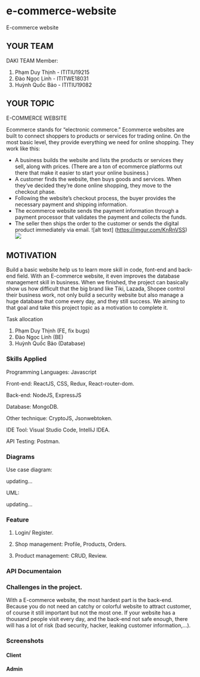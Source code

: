 # e-commerce-website
E-commerce website 

## YOUR TEAM
DAKI TEAM
Member:
1. Phạm Duy Thịnh - ITITIU19215
2. Đào Ngọc Linh  - ITITWE18031
3. Huỳnh Quốc Bảo - ITITIU19082

## YOUR TOPIC
E-COMMERCE WEBSITE

Ecommerce stands for “electronic commerce.” Ecommerce websites are built to connect shoppers to products or services for trading online. On the most basic level, they provide everything we need for online shopping. They work like this:

- A business builds the website and lists the products or services they sell, along with prices. (There are a ton of ecommerce platforms out there that make it easier to start your online business.)
- A customer finds the website, then buys goods and services. When they’ve decided they’re done online shopping, they move to the checkout phase.
- Following the website’s checkout process, the buyer provides the necessary payment and shipping information.
- The ecommerce website sends the payment information through a payment processor that validates the payment and collects the funds.
- The seller then ships the order to the customer or sends the digital product immediately via email.
![alt text] (https://imgur.com/KnRnVSS)
![](img/e-commerce-website.jpg)



## MOTIVATION

Build a basic website help us to learn more skill in code, font-end and back-end field. With an E-commerce website, it even improves the database management skill in business. When we finished, the project can basically show us how difficult that the big brand like Tiki, Lazada, Shopee control their business work, not only build a security website but also manage a huge database that come every day, and they still success. We aiming to that goal and take this project topic as a motivation to complete it.

Task allocation
1. Phạm Duy Thịnh (FE, fix bugs)
2. Đào Ngọc Linh (BE)
3. Huỳnh Quốc Bảo (Database)

### Skills Applied
Programming Languages: Javascript

Front-end: ReactJS, CSS, Redux, React-router-dom.

Back-end: NodeJS, ExpressJS

Database: MongoDB.

Other technique: CryptoJS, Jsonwebtoken.

IDE Tool: Visual Studio Code, IntelliJ IDEA.

API Testing: Postman.

### Diagrams
Use case diagram:

updating...

UML:

updating...

### Feature

1. Login/ Register.

2. Shop management: Profile, Products, Orders.

3. Product management: CRUD, Review.

### API Documentaion

### Challenges in the project.
With a E-commerce website, the most hardest part is the back-end. Because you do not need an catchy or colorful website to attract customer, of course it still important but not the most one. If your website has a thousand people visit every day, and the back-end not safe enough, there will has a lot of risk (bad security, hacker, leaking customer information,...).

### Screenshots

#### Client

#### Admin




